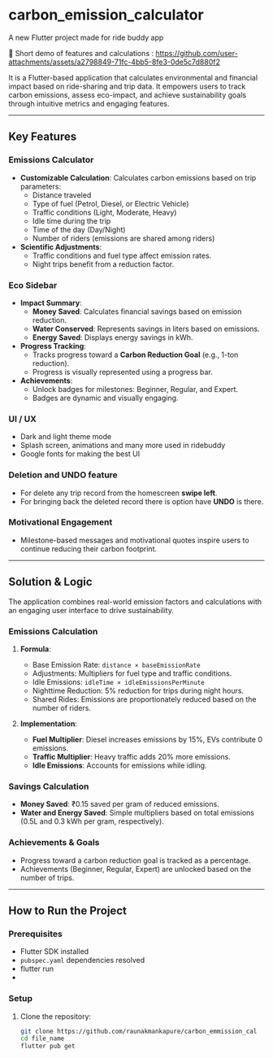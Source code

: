 # carbon_emission_calculator

A new Flutter project made for ride buddy app

🔴 Short demo of features and calculations :
https://github.com/user-attachments/assets/a2798849-71fc-4bb5-8fe3-0de5c7d880f2

It is a Flutter-based application that calculates environmental and financial impact based on ride-sharing and trip data. It empowers users to track carbon emissions, assess eco-impact, and achieve sustainability goals through intuitive metrics and engaging features.

---

## Key Features

### **Emissions Calculator**
- **Customizable Calculation**: Calculates carbon emissions based on trip parameters:
  - Distance traveled
  - Type of fuel (Petrol, Diesel, or Electric Vehicle)
  - Traffic conditions (Light, Moderate, Heavy)
  - Idle time during the trip
  - Time of the day (Day/Night)
  - Number of riders (emissions are shared among riders)
- **Scientific Adjustments**:
  - Traffic conditions and fuel type affect emission rates.
  - Night trips benefit from a reduction factor.

### **Eco Sidebar**
- **Impact Summary**:
  - **Money Saved**: Calculates financial savings based on emission reduction.
  - **Water Conserved**: Represents savings in liters based on emissions.
  - **Energy Saved**: Displays energy savings in kWh.
- **Progress Tracking**:
  - Tracks progress toward a **Carbon Reduction Goal** (e.g., 1-ton reduction).
  - Progress is visually represented using a progress bar.
- **Achievements**:
  - Unlock badges for milestones: Beginner, Regular, and Expert.
  - Badges are dynamic and visually engaging.

### **UI / UX**
- Dark and light theme mode
- Splash screen, animations and many more used in ridebuddy
- Google fonts for making the best UI

### Deletion and UNDO feature
- For delete any trip record from the homescreen **swipe left**. 
- For bringing back the deleted record there is option have **UNDO** is there.
 

### **Motivational Engagement**
- Milestone-based messages and motivational quotes inspire users to continue reducing their carbon footprint.

---

## Solution & Logic

The application combines real-world emission factors and calculations with an engaging user interface to drive sustainability. 

### **Emissions Calculation**
1. **Formula**:
   - Base Emission Rate: `distance × baseEmissionRate`
   - Adjustments: Multipliers for fuel type and traffic conditions.
   - Idle Emissions: `idleTime × idleEmissionsPerMinute`
   - Nighttime Reduction: 5% reduction for trips during night hours.
   - Shared Rides: Emissions are proportionately reduced based on the number of riders.

2. **Implementation**:
   - **Fuel Multiplier**: Diesel increases emissions by 15%, EVs contribute 0 emissions.
   - **Traffic Multiplier**: Heavy traffic adds 20% more emissions.
   - **Idle Emissions**: Accounts for emissions while idling.

### **Savings Calculation**
- **Money Saved**: ₹0.15 saved per gram of reduced emissions.
- **Water and Energy Saved**: Simple multipliers based on total emissions (0.5L and 0.3 kWh per gram, respectively).

### **Achievements & Goals**
- Progress toward a carbon reduction goal is tracked as a percentage.
- Achievements (Beginner, Regular, Expert) are unlocked based on the number of trips.

---

## How to Run the Project

### Prerequisites
- Flutter SDK installed
- `pubspec.yaml` dependencies resolved
- flutter run
- 

### Setup
1. Clone the repository:
   ```bash
   git clone https://github.com/raunakmankapure/carbon_emmission_cal
   cd file_name
   flutter pub get
